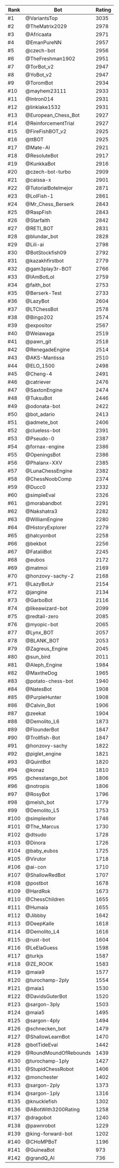 Rank|Bot|Rating
---|---|---
#1|@VariantsTop|3035
#2|@TheMatrix2029|2978
#3|@Africaata|2971
#4|@EmanPureNN|2957
#5|@czech-bot|2956
#6|@TheFreshman1902|2951
#7|@TorBot_v2|2947
#8|@YoBot_v2|2947
#9|@ToromBot|2934
#10|@mayhem23111|2933
#11|@Intron014|2931
#12|@linklake1532|2931
#13|@European_Chess_Bot|2927
#14|@ReinforcementTrial|2927
#15|@FireFishBOT_v2|2925
#16|@ttBOT|2925
#17|@Mate-AI|2921
#18|@ResoluteBot|2917
#19|@KunkkaBot|2916
#20|@czech-bot-turbo|2909
#21|@caissa-x|2901
#22|@TutorialBotelmejor|2871
#23|@LolFish-1|2861
#24|@Mr_Chess_Berserk|2843
#25|@RaspFish|2843
#26|@Starfaith|2842
#27|@RETI_BOT|2831
#28|@blundar_bot|2828
#29|@Lili-ai|2798
#30|@BotStockfish09|2792
#31|@kazakhfirstbot|2779
#32|@gam3play3r-BOT|2766
#33|@IAmBotLol|2759
#34|@faith_bot|2753
#35|@Berserk-Test|2733
#36|@LazyBot|2604
#37|@LTChessBot|2578
#38|@Bingo202|2574
#39|@expositor|2567
#40|@Weiawaga|2519
#41|@pawn_git|2518
#42|@RenegadeEngine|2514
#43|@AKS-Mantissa|2510
#44|@ELO_1500|2498
#45|@Cheng-4|2491
#46|@catriever|2476
#47|@SaxtonEngine|2474
#48|@TuksuBot|2446
#49|@odonata-bot|2422
#50|@bot_adario|2413
#51|@admete_bot|2406
#52|@clueless-bot|2391
#53|@Pseudo-0|2387
#54|@fornax-engine|2386
#55|@OpeningsBot|2386
#56|@Phalanx-XXV|2385
#57|@LunaChessEngine|2382
#58|@ChessNoobComp|2374
#59|@Ducc0|2332
#60|@simpleEval|2326
#61|@morabandbot|2291
#62|@Nakshatra3|2282
#63|@WilliamEngine|2280
#64|@HistoryExplorer|2279
#65|@halcyonbot|2258
#66|@bekbot|2256
#67|@FataliiBot|2245
#68|@eubos|2172
#69|@matmoi|2169
#70|@honzovy-sachy-2|2168
#71|@LazyBotJr|2154
#72|@jangine|2134
#73|@GarboBot|2116
#74|@likeawizard-bot|2099
#75|@redtail-zero|2085
#76|@myopic-bot|2065
#77|@Lynx_BOT|2057
#78|@BLANK_BOT|2053
#79|@Zagreus_Engine|2045
#80|@sun_bird|2011
#81|@Aleph_Engine|1984
#82|@MaxtheDog|1965
#83|@potato-chess-bot|1940
#84|@NatesBot|1908
#85|@PurpleHunter|1908
#86|@Calvin_Bot|1906
#87|@zeekat|1904
#88|@Demolito_L6|1873
#89|@FlounderBot|1847
#90|@Trollfish-Bot|1847
#91|@honzovy-sachy|1822
#92|@piglet_engine|1821
#93|@QuintBot|1820
#94|@konaz|1810
#95|@chesstango_bot|1806
#96|@notropis|1806
#97|@RosyBot|1796
#98|@melsh_bot|1779
#99|@Demolito_L5|1753
#100|@simplexitor|1746
#101|@The_Marcus|1730
#102|@dtsudo|1728
#103|@Dinora|1726
#104|@baby_eubos|1725
#105|@Virutor|1718
#106|@ai-con|1710
#107|@ShallowRedBot|1707
#108|@postbot|1678
#109|@HardRok|1673
#110|@ChessChildren|1655
#111|@Humaia|1655
#112|@Jibbby|1642
#113|@DeepKalle|1618
#114|@Demolito_L4|1616
#115|@rust-bot|1604
#116|@LeElaGuess|1598
#117|@turkjs|1587
#118|@ZE_ROOK|1583
#119|@maia9|1577
#120|@turochamp-2ply|1554
#121|@maia1|1530
#122|@DavidsGuterBot|1520
#123|@sargon-3ply|1503
#124|@maia5|1495
#125|@sargon-4ply|1494
#126|@schnecken_bot|1479
#127|@ShallowLearnBot|1470
#128|@botTideEval|1442
#129|@RoundMoundOfRebounds|1439
#130|@turochamp-1ply|1427
#131|@StupidChessRobot|1406
#132|@monchester|1402
#133|@sargon-2ply|1373
#134|@sargon-1ply|1316
#135|@knucklefish|1302
#136|@ABotWith3200Rating|1258
#137|@dragobot|1240
#138|@pawnrobot|1229
#139|@king-forward-bot|1202
#140|@CHoMPBoT|1196
#141|@GuineaBot|973
#142|@grandQ_AI|736
